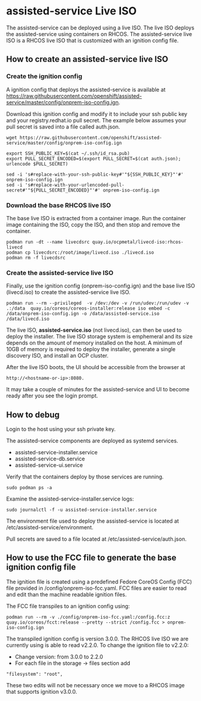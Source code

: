 # assisted-service Live ISO

The assisted-service can be deployed using a live ISO. The live ISO deploys the assisted-service
using containers on RHCOS. The assisted-service live ISO is a RHCOS live ISO that is customized with an ignition config file.

## How to create an assisted-service live ISO

### Create the ignition config

A ignition config that deploys the assisted-service is available at 
https://raw.githubusercontent.com/openshift/assisted-service/master/config/onprem-iso-config.ign.

Download this ignition config and modify it to include your ssh public key and your registry.redhat.io pull secret. The example below assumes your pull secret is saved into a file called auth.json.

````
wget https://raw.githubusercontent.com/openshift/assisted-service/master/config/onprem-iso-config.ign

export SSH_PUBLIC_KEY=$(cat ~/.ssh/id_rsa.pub)
export PULL_SECRET_ENCODED=$(export PULL_SECRET=$(cat auth.json); urlencode $PULL_SECRET)

sed -i 's#replace-with-your-ssh-public-key#'"${SSH_PUBLIC_KEY}"'#' onprem-iso-config.ign
sed -i 's#replace-with-your-urlencoded-pull-secret#'"${PULL_SECRET_ENCODED}"'#' onprem-iso-config.ign
````

### Download the base RHCOS live ISO

The base live ISO is extracted from a container image. Run the container
image containing the ISO, copy the ISO, and then stop and remove the container. 

````
podman run -dt --name livecdsrc quay.io/ocpmetal/livecd-iso:rhcos-livecd
podman cp livecdsrc:/root/image/livecd.iso ./livecd.iso
podman rm -f livecdsrc
````

### Create the assisted-service live ISO

Finally, use the ignition config (onprem-iso-config.ign) and the base live ISO (livecd.iso) to
create the assisted-service live ISO.

````
podman run --rm --privileged  -v /dev:/dev -v /run/udev:/run/udev -v .:/data  quay.io/coreos/coreos-installer:release iso embed -c /data/onprem-iso-config.ign -o /data/assisted-service.iso /data/livecd.iso
````

The live ISO, **assisted-service.iso** (not livecd.iso), can then be used to deploy the installer. The live ISO storage system is emphemeral and its size depends on the amount of memory installed on the host. A minimum of 10GB of memory is required to deploy the installer, generate a single discovery ISO, and install an OCP cluster.

After the live ISO boots, the UI should be accessible from the browser at

````
http://<hostname-or-ip>:8080. 
````

It may take a couple of minutes for the assisted-service and UI to become ready after you see the login prompt.

## How to debug

Login to the host using your ssh private key.

The assisted-service components are deployed as systemd services.
* assisted-service-installer.service
* assisted-service-db.service
* assisted-service-ui.service

Verify that the containers deploy by those services are running.

````
sudo podman ps -a
````

Examine the assisted-service-installer.service logs:

````
sudo journalctl -f -u assisted-service-installer.service
````

The environment file used to deploy the assisted-service is located at /etc/assisted-service/environment.

Pull secrets are saved to a file located at /etc/assisted-service/auth.json.

## How to use the FCC file to generate the base ignition config file

The ignition file is created using a predefined Fedore CoreOS Config (FCC) file provided in /config/onprem-iso-fcc.yaml. FCC files are easier to read and edit than the machine readable ignition files.

The FCC file transpiles to an ignition config using:

````
podman run --rm -v ./config/onprem-iso-fcc.yaml:/config.fcc:z quay.io/coreos/fcct:release --pretty --strict /config.fcc > onprem-iso-config.ign
````

The transpiled ignition config is version 3.0.0. The RHCOS live ISO we are currently using is able to read v2.2.0. To change the ignition file to v2.2.0:

* Change version: from 3.0.0 to 2.2.0
* For each file in the storage -> files section add 

````
"filesystem": "root",
````

These two edits will not be necessary once we move to a RHCOS image that supports
ignition v3.0.0.

